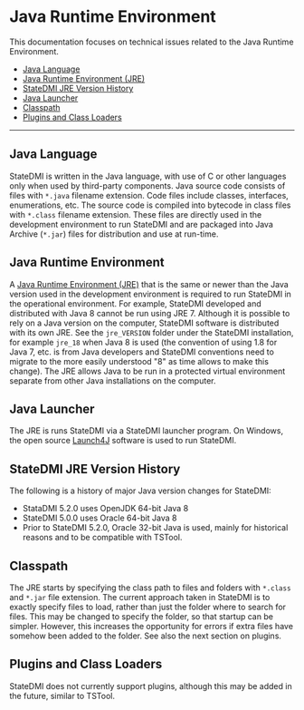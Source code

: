 # Java Runtime Environment #

This documentation focuses on technical issues related to the Java Runtime Environment.

*   [Java Language](#java-language)
*   [Java Runtime Environment (JRE)](#java-runtime-environment_1)
*   [StateDMI JRE Version History](#statedmi-jre-version-history)
*   [Java Launcher](#java-launcher)
*   [Classpath](#classpath)
*   [Plugins and Class Loaders](#plugins-and-class-loaders)

--------------

## Java Language ##

StateDMI is written in the Java language, with use of C or other languages only when used by third-party components.
Java source code consists of files with `*.java` filename extension.
Code files include classes, interfaces, enumerations, etc.
The source code is compiled into bytecode in class files with `*.class` filename extension.
These files are directly used in the development environment to run StateDMI and are
packaged into Java Archive (`*.jar`) files for distribution and use at run-time.

## Java Runtime Environment ##

A [Java Runtime Environment (JRE)](../../resources.md#java) that is the same or newer than the Java version used in the development environment
is required to run StateDMI in the operational environment.
For example, StateDMI developed and distributed with Java 8 cannot be run using JRE 7.
Although it is possible to rely on a Java version on the computer, StateDMI software
is distributed with its own JRE.  See the `jre_VERSION` folder under the StateDMI installation,
for example `jre_18` when Java 8 is used (the convention of using 1.8 for Java 7, etc. is from Java developers
and StateDMI conventions need to migrate to the more easily understood "8" as time allows to make this change).
The JRE allows Java to be run in a protected virtual environment separate from other Java installations on the computer.

## Java Launcher ##

The JRE is runs StateDMI via a StateDMI launcher program.
On Windows, the open source [Launch4J](../../resources.md#launch4j)
software is used to run StateDMI.

## StateDMI JRE Version History ##

The following is a history of major Java version changes for StateDMI:

*   StataDMI 5.2.0 uses OpenJDK 64-bit Java 8
*   StateDMI 5.0.0 uses Oracle 64-bit Java 8
*   Prior to StateDMI 5.2.0, Oracle 32-bit Java is used,
    mainly for historical reasons and to be compatible with TSTool.

## Classpath ##

The JRE starts by specifying the class path to files and folders with `*.class` and `*.jar` file extension.
The current approach taken in StateDMI is to exactly specify files to load, rather than just the
folder where to search for files.
This may be changed to specify the folder, so that startup can be simpler.
However, this increases the opportunity for errors if extra files have somehow been added to the folder.
See also the next section on plugins.

## Plugins and Class Loaders ##

StateDMI does not currently support plugins, although this may be added in the future, similar to TSTool.

